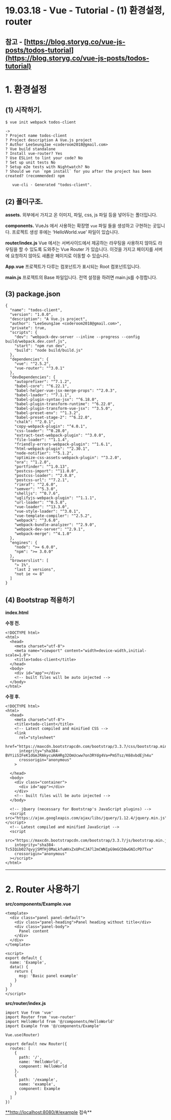 # 19.03.18 - Vue - Tutorial - (1) 환경설정, router

## 참고 - [https://blog.storyg.co/vue-js-posts/todos-tutorial](https://blog.storyg.co/vue-js-posts/todos-tutorial)

# 1. 환경설정

## (1) **시작하기.**

    $ vue init webpack todos-client
    
    ->
    ? Project name todos-client
    ? Project description A Vue.js project
    ? Author LeeSeungJae <coderoom2018@gmail.com>
    ? Vue build standalone
    ? Install vue-router? Yes
    ? Use ESLint to lint your code? No
    ? Set up unit tests No
    ? Setup e2e tests with Nightwatch? No
    ? Should we run `npm install` for you after the project has been created? (recommended) npm
    
       vue-cli · Generated "todos-client".

## (2) **폴더구조.**

[](https://www.notion.so/9d0dce2030d84769b2ddaebdfcc24f0e#e46e914634854583a8c65a12d0f9a5fb)

**assets.**
외부에서 가지고 온 이미지, 파일, css, js 파일 등을 넣어두는 폴더입니다.

**components.**
VueJs 에서 사용하는 확장명 `vue` 파일 들을 생성하고 구현하는 곳입니다. 프로젝트 생성 후에는 ‘HelloWorld.vue’ 파일이 있습니다.

**router/index.js**
Vue 에서는 서버사이드에서 제공하는 라우팅을 사용하지 않아도 라우팅을 할 수 있도록 도와주는 Vue Router 가 있습니다. 
이것을 가지고 페이지를 서버에 요청하지 않아도 새롭운 페이지로 이동할 수 있습니다.

**App.vue**
프로젝트가 다루는 컴포넌트가 표시되는 Root 컴포넌트입니다.

**main.js**
프로젝트의 Base 파일입니다. 전역 설정을 하려면 main.js를 수정합니다.

## (3) **package.json**

    {
      "name": "todos-client",
      "version": "1.0.0",
      "description": "A Vue.js project",
      "author": "LeeSeungJae <coderoom2018@gmail.com>",
      "private": true,
      "scripts": {
        "dev": "webpack-dev-server --inline --progress --config build/webpack.dev.conf.js",
        "start": "npm run dev",
        "build": "node build/build.js"
      },
      "dependencies": {
        "vue": "^2.5.2",
        "vue-router": "^3.0.1"
      },
      "devDependencies": {
        "autoprefixer": "^7.1.2",
        "babel-core": "^6.22.1",
        "babel-helper-vue-jsx-merge-props": "^2.0.3",
        "babel-loader": "^7.1.1",
        "babel-plugin-syntax-jsx": "^6.18.0",
        "babel-plugin-transform-runtime": "^6.22.0",
        "babel-plugin-transform-vue-jsx": "^3.5.0",
        "babel-preset-env": "^1.3.2",
        "babel-preset-stage-2": "^6.22.0",
        "chalk": "^2.0.1",
        "copy-webpack-plugin": "^4.0.1",
        "css-loader": "^0.28.0",
        "extract-text-webpack-plugin": "^3.0.0",
        "file-loader": "^1.1.4",
        "friendly-errors-webpack-plugin": "^1.6.1",
        "html-webpack-plugin": "^2.30.1",
        "node-notifier": "^5.1.2",
        "optimize-css-assets-webpack-plugin": "^3.2.0",
        "ora": "^1.2.0",
        "portfinder": "^1.0.13",
        "postcss-import": "^11.0.0",
        "postcss-loader": "^2.0.8",
        "postcss-url": "^7.2.1",
        "rimraf": "^2.6.0",
        "semver": "^5.3.0",
        "shelljs": "^0.7.6",
        "uglifyjs-webpack-plugin": "^1.1.1",
        "url-loader": "^0.5.8",
        "vue-loader": "^13.3.0",
        "vue-style-loader": "^3.0.1",
        "vue-template-compiler": "^2.5.2",
        "webpack": "^3.6.0",
        "webpack-bundle-analyzer": "^2.9.0",
        "webpack-dev-server": "^2.9.1",
        "webpack-merge": "^4.1.0"
      },
      "engines": {
        "node": ">= 6.0.0",
        "npm": ">= 3.0.0"
      },
      "browserslist": [
        "> 1%",
        "last 2 versions",
        "not ie <= 8"
      ]
    }

## (4) Bootstrap 적용하기

**index.html**

**수정 전.**

    <!DOCTYPE html>
    <html>
      <head>
        <meta charset="utf-8">
        <meta name="viewport" content="width=device-width,initial-scale=1.0">
        <title>todos-client</title>
      </head>
      <body>
        <div id="app"></div>
        <!-- built files will be auto injected -->
      </body>
    </html>

**수정 후.**

    <!DOCTYPE html>
    <html>
      <head>
        <meta charset="utf-8">
        <title>todo-client</title>
        <!-- Latest compiled and minified CSS -->
        <link 
          rel="stylesheet" 
          href="https://maxcdn.bootstrapcdn.com/bootstrap/3.3.7/css/bootstrap.min.css" 
          integrity="sha384-BVYiiSIFeK1dGmJRAkycuHAHRg32OmUcww7on3RYdg4Va+PmSTsz/K68vbdEjh4u" 
          crossorigin="anonymous"
        >
    
      </head>
      <body>
        <div class="container">
          <div id="app"></div>
        </div>
        <!-- built files will be auto injected -->
      </body>
    
      <!-- jQuery (necessary for Bootstrap's JavaScript plugins) -->
      <script src="https://ajax.googleapis.com/ajax/libs/jquery/1.12.4/jquery.min.js"></script>
      <!-- Latest compiled and minified JavaScript -->
      <script 
        src="https://maxcdn.bootstrapcdn.com/bootstrap/3.3.7/js/bootstrap.min.js" 
        integrity="sha384-Tc5IQib027qvyjSMfHjOMaLkfuWVxZxUPnCJA7l2mCWNIpG9mGCD8wGNIcPD7Txa" 
        crossorigin="anonymous"
      ></script>
    </html>

---

# 2. Router 사용하기

**src/components/Example.vue**

    <template>
      <div class="panel panel-default">
        <div class="panel-heading">Panel heading without title</div>
        <div class="panel-body">
          Panel content
        </div>
      </div>
    </template>
    
    <script>
    export default {
      name: 'Example',
      data() {
        return {
          msg: 'Basic panel example'
        }
      }
    }
    </script>

**src/router/index.js**

    import Vue from 'vue'
    import Router from 'vue-router'
    import HelloWorld from '@/components/HelloWorld'
    import Example from '@/components/Example'
    
    Vue.use(Router)
    
    export default new Router({
      routes: [
        {
          path: '/',
          name: 'HelloWorld',
          component: HelloWorld
        },
        {
          path: '/example',
          name: 'example',
          component: Example
        }
      ]
    })

[**http://localhost:8080/#/example](http://localhost:8080/#/example) 접속**

[](https://www.notion.so/9d0dce2030d84769b2ddaebdfcc24f0e#bd11dfa3c0ca4a7684bfc7b71525863e)
